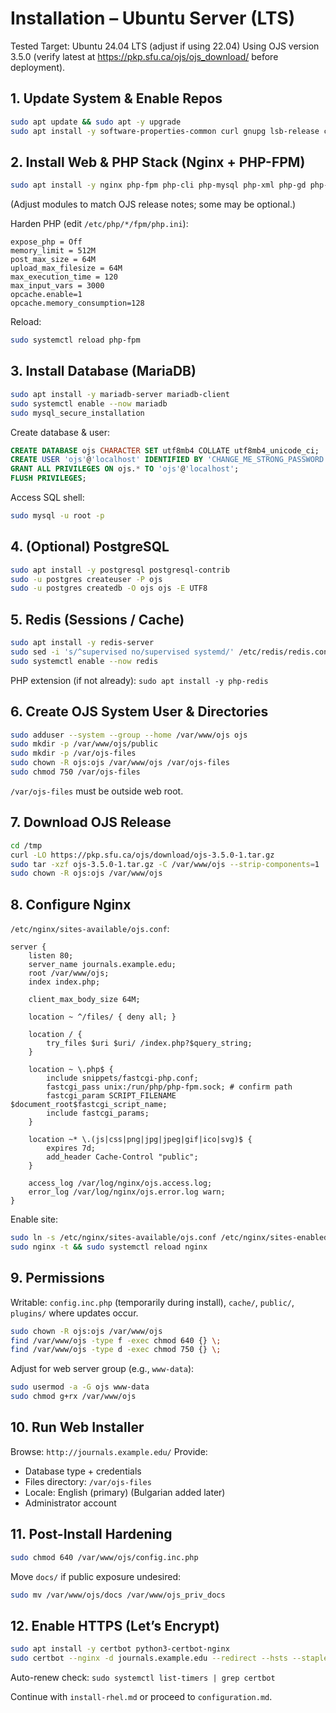 # Installation – Ubuntu Server (LTS)

Tested Target: Ubuntu 24.04 LTS (adjust if using 22.04)
Using OJS version 3.5.0 (verify latest at https://pkp.sfu.ca/ojs/ojs_download/ before deployment).

## 1. Update System & Enable Repos
```bash
sudo apt update && sudo apt -y upgrade
sudo apt install -y software-properties-common curl gnupg lsb-release ca-certificates unzip zip tar
```

## 2. Install Web & PHP Stack (Nginx + PHP-FPM)
```bash
sudo apt install -y nginx php-fpm php-cli php-mysql php-xml php-gd php-curl php-mbstring php-zip php-intl php-ldap php-imagick php-xmlrpc php-soap php-json php-opcache php-bcmath php-gmp
```
(Adjust modules to match OJS release notes; some may be optional.)

Harden PHP (edit `/etc/php/*/fpm/php.ini`):
```
expose_php = Off
memory_limit = 512M
post_max_size = 64M
upload_max_filesize = 64M
max_execution_time = 120
max_input_vars = 3000
opcache.enable=1
opcache.memory_consumption=128
```
Reload:
```bash
sudo systemctl reload php-fpm
```

## 3. Install Database (MariaDB)
```bash
sudo apt install -y mariadb-server mariadb-client
sudo systemctl enable --now mariadb
sudo mysql_secure_installation
```
Create database & user:
```sql
CREATE DATABASE ojs CHARACTER SET utf8mb4 COLLATE utf8mb4_unicode_ci;
CREATE USER 'ojs'@'localhost' IDENTIFIED BY 'CHANGE_ME_STRONG_PASSWORD';
GRANT ALL PRIVILEGES ON ojs.* TO 'ojs'@'localhost';
FLUSH PRIVILEGES;
```
Access SQL shell:
```bash
sudo mysql -u root -p
```

## 4. (Optional) PostgreSQL
```bash
sudo apt install -y postgresql postgresql-contrib
sudo -u postgres createuser -P ojs
sudo -u postgres createdb -O ojs ojs -E UTF8
```

## 5. Redis (Sessions / Cache)
```bash
sudo apt install -y redis-server
sudo sed -i 's/^supervised no/supervised systemd/' /etc/redis/redis.conf
sudo systemctl enable --now redis
```
PHP extension (if not already): `sudo apt install -y php-redis`

## 6. Create OJS System User & Directories
```bash
sudo adduser --system --group --home /var/www/ojs ojs
sudo mkdir -p /var/www/ojs/public
sudo mkdir -p /var/ojs-files
sudo chown -R ojs:ojs /var/www/ojs /var/ojs-files
sudo chmod 750 /var/ojs-files
```
`/var/ojs-files` must be outside web root.

## 7. Download OJS Release
```bash
cd /tmp
curl -LO https://pkp.sfu.ca/ojs/download/ojs-3.5.0-1.tar.gz
sudo tar -xzf ojs-3.5.0-1.tar.gz -C /var/www/ojs --strip-components=1
sudo chown -R ojs:ojs /var/www/ojs
```

## 8. Configure Nginx
`/etc/nginx/sites-available/ojs.conf`:
```
server {
    listen 80;
    server_name journals.example.edu;
    root /var/www/ojs;
    index index.php;

    client_max_body_size 64M;

    location ~ ^/files/ { deny all; }

    location / {
        try_files $uri $uri/ /index.php?$query_string;
    }

    location ~ \.php$ {
        include snippets/fastcgi-php.conf;
        fastcgi_pass unix:/run/php/php-fpm.sock; # confirm path
        fastcgi_param SCRIPT_FILENAME $document_root$fastcgi_script_name;
        include fastcgi_params;
    }

    location ~* \.(js|css|png|jpg|jpeg|gif|ico|svg)$ {
        expires 7d;
        add_header Cache-Control "public";
    }

    access_log /var/log/nginx/ojs.access.log;
    error_log /var/log/nginx/ojs.error.log warn;
}
```
Enable site:
```bash
sudo ln -s /etc/nginx/sites-available/ojs.conf /etc/nginx/sites-enabled/
sudo nginx -t && sudo systemctl reload nginx
```

## 9. Permissions
Writable: `config.inc.php` (temporarily during install), `cache/`, `public/`, `plugins/` where updates occur.
```bash
sudo chown -R ojs:ojs /var/www/ojs
find /var/www/ojs -type f -exec chmod 640 {} \;
find /var/www/ojs -type d -exec chmod 750 {} \;
```
Adjust for web server group (e.g., `www-data`):
```bash
sudo usermod -a -G ojs www-data
sudo chmod g+rx /var/www/ojs
```

## 10. Run Web Installer
Browse: `http://journals.example.edu/`
Provide:
- Database type + credentials
- Files directory: `/var/ojs-files`
- Locale: English (primary) (Bulgarian added later)
- Administrator account

## 11. Post-Install Hardening
```bash
sudo chmod 640 /var/www/ojs/config.inc.php
```
Move `docs/` if public exposure undesired:
```bash
sudo mv /var/www/ojs/docs /var/www/ojs_priv_docs
```

## 12. Enable HTTPS (Let’s Encrypt)
```bash
sudo apt install -y certbot python3-certbot-nginx
sudo certbot --nginx -d journals.example.edu --redirect --hsts --staple-ocsp --email admin@example.edu --agree-tos --no-eff-email
```
Auto-renew check: `sudo systemctl list-timers | grep certbot`

Continue with `install-rhel.md` or proceed to `configuration.md`.
